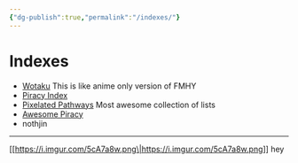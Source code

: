 ```yaml
---
{"dg-publish":true,"permalink":"/indexes/"}
---
```


# Indexes
* [Wotaku](https://wotaku.wiki/) This is like anime only version of FMHY
* [Piracy Index](https://piracy.vercel.app/)
* [Pixelated Pathways](https://courage-1984.github.io/pixelated-pathways/) Most awesome collection of lists
* [Awesome Piracy](https://shakil-shahadat.github.io/awesome-piracy/)
* nothjin
***
[[https://i.imgur.com/5cA7a8w.png\|https://i.imgur.com/5cA7a8w.png]]
hey